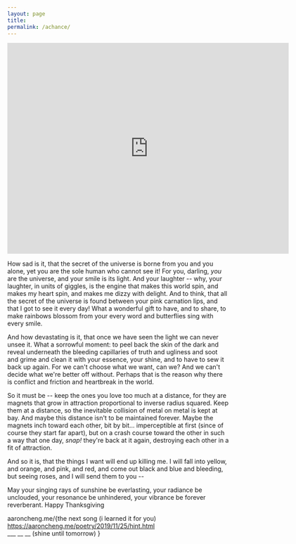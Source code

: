 ```yaml
---
layout: page
title: 
permalink: /achance/
---
```


<iframe width="640" height="480" src="https://www.youtube.com/embed/PwAsg2lYt9U?modestbranding=1" frameborder="0" allow="accelerometer; autoplay; encrypted-media; gyroscope; picture-in-picture" allowfullscreen></iframe>

How sad is it, that the secret of the universe is borne from you and you alone, yet you are the sole human who cannot see it! For you, darling, *you* are the universe, and your smile is its light. And your laughter -- why, your laughter, in units of giggles, is the engine that makes this world spin, and makes my heart spin, and makes me dizzy with delight. And to think, that all the secret of the universe is found between your pink carnation lips, and that I got to see it every day! What a wonderful gift to have, and to share, to make rainbows blossom from your every word and butterflies sing with every smile.  

And how devastating is it, that once we have seen the light we can never unsee it. What a sorrowful moment: to peel back the skin of the dark and reveal underneath the bleeding capillaries of truth and ugliness and soot and grime and clean it with your essence, your shine, and to have to sew it back up again. For we can't choose what we want, can we? And we can't decide what we're better off without. Perhaps that is the reason why there is conflict and friction and heartbreak in the world.  

So it must be -- keep the ones you love too much at a distance, for they are magnets that grow in attraction proportional to inverse radius squared. Keep them at a distance, so the inevitable collision of metal on metal is kept at bay. And maybe this distance isn't to be maintained forever. Maybe the magnets inch toward each other, bit by bit... imperceptible at first (since of course they start far apart), but on a crash course toward the other in such a way that one day, *snap!* they're back at it again, destroying each other in a fit of attraction.  

And so it is, that the things I want will end up killing me. I will fall into yellow, and orange, and pink, and red, and come out black and blue and bleeding, but seeing roses, and I will send them to you --  

May your singing rays of sunshine be everlasting, your radiance be unclouded, your resonance be unhindered, your vibrance be forever reverberant. Happy Thanksgiving

aaroncheng.me/{the next song (i learned it for you)  
https://aaroncheng.me/poetry/2019/11/25/hint.html  
___ __ __ (shine until tomorrow) }
